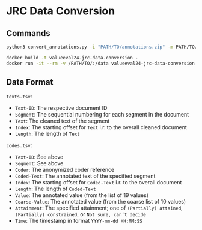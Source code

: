 # JRC Data Conversion

## Commands

```bash
python3 convert_annotations.py -i "PATH/TO/annotations.zip" -m PATH/TO/map_author_anonid.json -v
```

```bash
docker build -t valueeval24-jrc-data-conversion .
docker run -it --rm -v /PATH/TO/:/data valueeval24-jrc-data-conversion -i data/annotations.zip -m data/map_author_anonid.json -v
```

## Data Format

`texts.tsv`:
- `Text-ID`: The respective document ID
- `Segment`: The sequential numbering for each segment in the document
- `Text`: The cleaned text of the segment
- `Index`: The starting offset for `Text` i.r. to the overall cleaned document
- `Length`: The length of `Text`

`codes.tsv`:
- `Text-ID`: See above
- `Segment`: See above
- `Coder`: The anonymized coder reference
- `Coded-Text`: The annotated text of the specified segment
- `Index`: The starting offset for `Coded-Text` i.r. to the overall document
- `Length`: The length of `Coded-Text`
- `Value`: The annotated value (from the list of 19 values)
- `Coarse-Value`: The annotated value (from the coarse list of 10 values)
- `Attainment`: The specified attainment; one of `(Partially) attained`, `(Partially) constrained`, or `Not sure, can’t decide`
- `Time`: The timestamp in format `YYYY-mm-dd HH:MM:SS`